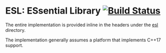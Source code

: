 # ESL: ESsential Library [![Build Status](https://travis-ci.org/vby/ESL.svg?branch=master)](https://travis-ci.org/vby/ESL)

The entire implementation is provided inline in the headers under the [esl](./esl) directory. 

The implementation generally assumes a platform that implements C++17 support.

